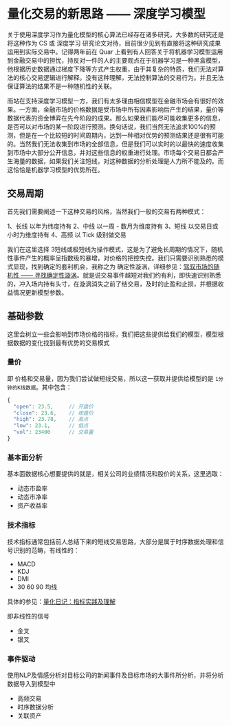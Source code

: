 # 量化交易的新思路 —— 深度学习模型

关于使用深度学习作为量化模型的核心算法已经存在诸多研究，大多数的研究还是将这种作为 CS 或 深度学习 研究论文对待，目前很少见到有直接将这种研究成果运用到实际交易中。记得两年前在 Quar 上看到有人回答关于将机器学习模型运用到金融交易中的担忧，持反对一件的人的主要观点在于机器学习是一种黑盒模型，他根据历史数据通过梯度下降等方式产生权重，由于其复杂的特质，我们无法对算法的核心交易逻辑进行解释。没有这种理解，无法控制算法的交易行为。并且无法保证算法的结果不是一种随机性的关联。

而站在支持深度学习模型一方，我们有太多理由相信模型在金融市场会有很好的效果。一方面，金融市场的价格数据是受市场中所有因素影响后产生的结果，量价等数据代表的资金博弈在先今阶段的成果。那么如果我们能尽可能收集更多的信息，是否可以对市场的某一阶段进行预测。换句话说，我们当然无法追求100%的预测，但是在一个比较短的时间周期内，达到一种相对优势的预测结果还是很有可能的。当然我们无法收集到市场的全部信息，但是我们可以实时的以最快的速度收集到市场中大部分公开信息，并对这些信息的权重进行处理。市场每个交易日都会产生海量的数据，如果我们关注短线，对这种数据的分析处理是人力所不能及的。而这恰恰是机器学习模型的优势所在。

## 交易周期

首先我们需要阐述一下这种交易的风格，当然我们一般的交易有两种模式：

1、长线 以年为纬度持有 2、中线 以一周 - 数月为维度持有 3、短线 以交易日或小时为维度持有 4、高频 以 Tick 级别做交易

我们在这里选择 3短线或极短线为操作模式，这是为了避免长周期的情况下，随机性事件产生的概率呈指数级的暴增，对价格的把控失控。我们只需要识别熟悉的模式显现，找到确定的套利机会，我称之为 确定性漩涡，详细参见：[驾驭市场的随机性 —— 寻找确定性漩涡](hun-dun-li-lun-yu-jin-rong-shi-chang-xun-zhao-que-ding-xing-xuan-wo.md)。就是说交易事件越短对我们约有利，即快速识别熟悉的，冲入场内持有头寸，在漩涡消失之前了结交易，及时的止盈和止损，并根据收益情况更新模型参数。

## 基础参数

这里会树立一些会影响到市场价格的指标，我们把这些提供给我们的模型，模型根据数据的变化找到最有优势的交易模式

### 量价

即 价格和交易量，因为我们尝试做短线交易，所以这一获取并提供给模型的是 `1分钟的K线数据`。其中包含：

```javascript
{
  "open": 23.5,     // 开盘价
  "close": 23.6,    // 收盘价
  "high": 23.78,    // 高点
  "low": 23.1,      // 低点
  "vol": 23400      // 交易量
}
```

### 基本面分析

基本面数据核心想要提供的就是，相关公司的业绩情况和股价的关系，这里选取：

* 动态市盈率
* 动态市净率
* 资产收益率

### 技术指标

技术指标通常包括前人总结下来的短线交易思路，大部分是属于时序数据处理和信号识别的范畴，有线性的：

* MACD
* KDJ
* DMI
* 30 60 90 均线

具体的参见：[量化日记：指标实践及理解](liang-hua-ri-ji-20180811.md)

即非线性的信号

* 金叉
* 银叉

### 事件驱动

使用NLP及情感分析对目标公司的新闻事件及目标市场的大事件所分析，并将分析数据导入到模型中

* 高频交易
* 时序数据分析
* 关联资产

